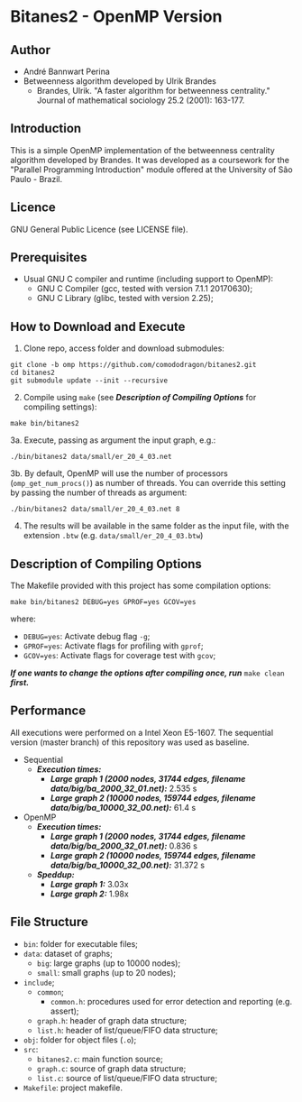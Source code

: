 # Bitanes2 - OpenMP Version

## Author

* André Bannwart Perina
* Betweenness algorithm developed by Ulrik Brandes
	* Brandes, Ulrik. "A faster algorithm for betweenness centrality." Journal of mathematical sociology 25.2 (2001): 163-177.

## Introduction

This is a simple OpenMP implementation of the betweenness centrality algorithm developed by Brandes. It was developed as a coursework for the "Parallel Programming Introduction" module offered at the University of São Paulo - Brazil.

## Licence

GNU General Public Licence (see LICENSE file).

## Prerequisites

* Usual GNU C compiler and runtime (including support to OpenMP):
	* GNU C Compiler (gcc, tested with version 7.1.1 20170630);
	* GNU C Library (glibc, tested with version 2.25);

## How to Download and Execute

1. Clone repo, access folder and download submodules:

```
git clone -b omp https://github.com/comododragon/bitanes2.git
cd bitanes2
git submodule update --init --recursive
```

2. Compile using ```make``` (see ***Description of Compiling Options*** for compiling settings):

```
make bin/bitanes2
```

3a. Execute, passing as argument the input graph, e.g.:

```
./bin/bitanes2 data/small/er_20_4_03.net
```

3b. By default, OpenMP will use the number of processors (```omp_get_num_procs()```) as number of threads. You can override this setting by passing the number of threads as argument:

```
./bin/bitanes2 data/small/er_20_4_03.net 8
```

4. The results will be available in the same folder as the input file, with the extension ```.btw``` (e.g. ```data/small/er_20_4_03.btw```)

## Description of Compiling Options

The Makefile provided with this project has some compilation options:

```make bin/bitanes2 DEBUG=yes GPROF=yes GCOV=yes```

where:

* ```DEBUG=yes```: Activate debug flag ```-g```;
* ```GPROF=yes```: Activate flags for profiling with ```gprof```;
* ```GCOV=yes```: Activate flags for coverage test with ```gcov```;

***If one wants to change the options after compiling once, run*** ```make clean``` ***first.***

## Performance

All executions were performed on a Intel Xeon E5-1607. The sequential version (master branch) of this repository was used as baseline.

* Sequential
	* ***Execution times:***
		* ***Large graph 1 (2000 nodes, 31744 edges, filename data/big/ba_2000_32_01.net):*** 2.535 s
		* ***Large graph 2 (10000 nodes, 159744 edges, filename data/big/ba_10000_32_00.net):*** 61.4 s
* OpenMP
	* ***Execution times:***
		* ***Large graph 1 (2000 nodes, 31744 edges, filename data/big/ba_2000_32_01.net):*** 0.836 s
		* ***Large graph 2 (10000 nodes, 159744 edges, filename data/big/ba_10000_32_00.net):*** 31.372 s
	* ***Speddup:***
		* ***Large graph 1:*** 3.03x
		* ***Large graph 2:*** 1.98x

## File Structure

* ```bin```: folder for executable files;
* ```data```: dataset of graphs;
	* ```big```: large graphs (up to 10000 nodes);
	* ```small```: small graphs (up to 20 nodes);
* ```include```;
	* ```common```;
		* ```common.h```: procedures used for error detection and reporting (e.g. assert);
	* ```graph.h```: header of graph data structure;
	* ```list.h```: header of list/queue/FIFO data structure;
* ```obj```: folder for object files (```.o```);
* ```src```:
	* ```bitanes2.c```: main function source;
	* ```graph.c```: source of graph data structure;
	* ```list.c```: source of list/queue/FIFO data structure;
* ```Makefile```: project makefile.
